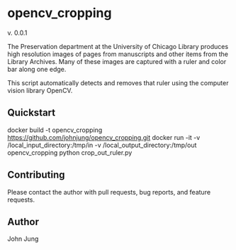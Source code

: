 # opencv_cropping

v. 0.0.1

The Preservation department at the University of Chicago Library produces high
resolution images of pages from manuscripts and other items from the Library
Archives. Many of these images are captured with a ruler and color bar along
one edge. 

This script automatically detects and removes that ruler using the computer
vision library OpenCV.

## Quickstart

docker build -t opencv_cropping https://github.com/johnjung/opencv_cropping.git
docker run -it -v /local_input_directory:/tmp/in -v /local_output_directory:/tmp/out opencv_cropping python crop_out_ruler.py

## Contributing

Please contact the author with pull requests, bug reports, and feature
requests.

## Author

John Jung
